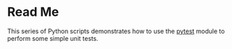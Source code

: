 # Read Me

This series of Python scripts demonstrates how to use the [pytest](https://docs.pytest.org/en/stable/) module to perform some simple unit tests.
